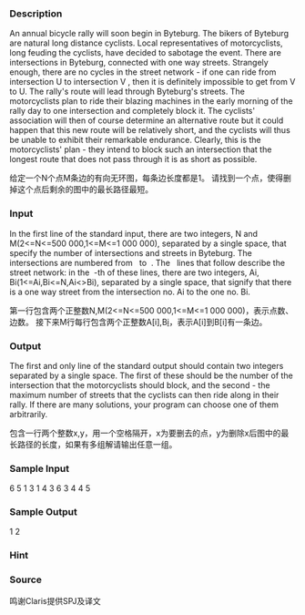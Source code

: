 
### Description
An annual bicycle rally will soon begin in Byteburg. The bikers of Byteburg are natural long distance cyclists. Local representatives of motorcyclists, long feuding the cyclists, have decided to sabotage the event.
There are   intersections in Byteburg, connected with one way streets. Strangely enough, there are no cycles in the street network - if one can ride from intersection U to intersection V , then it is definitely impossible to get from V to U.
The rally's route will lead through Byteburg's streets. The motorcyclists plan to ride their blazing machines in the early morning of the rally day to one intersection and completely block it. The cyclists' association will then of course determine an alternative route but it could happen that this new route will be relatively short, and the cyclists will thus be unable to exhibit their remarkable endurance. Clearly, this is the motorcyclists' plan - they intend to block such an intersection that the longest route that does not pass through it is as short as possible.


给定一个N个点M条边的有向无环图，每条边长度都是1。
请找到一个点，使得删掉这个点后剩余的图中的最长路径最短。



### Input
In the first line of the standard input, there are two integers, N and M(2<=N<=500 000,1<=M<=1 000 000), separated by a single space, that specify the number of intersections and streets in Byteburg. The intersections are numbered from   to  . The   lines that follow describe the street network: in the  -th of these lines, there are two integers, Ai, Bi(1<=Ai,Bi<=N,Ai<>Bi), separated by a single space, that signify that there is a one way street from the intersection no. Ai to the one no. Bi.



第一行包含两个正整数N,M(2<=N<=500 000,1<=M<=1 000 000)，表示点数、边数。
接下来M行每行包含两个正整数A[i],B[i](1<=A[i],B[i]<=N,A[i]<>B[i])，表示A[i]到B[i]有一条边。




### Output
The first and only line of the standard output should contain two integers separated by a single space. The first of these should be the number of the intersection that the motorcyclists should block, and the second - the maximum number of streets that the cyclists can then ride along in their rally. If there are many solutions, your program can choose one of them arbitrarily.


包含一行两个整数x,y，用一个空格隔开，x为要删去的点，y为删除x后图中的最长路径的长度，如果有多组解请输出任意一组。


### Sample Input
6 5
1 3
1 4
3 6
3 4
4 5

### Sample Output
1 2

### Hint

### Source
鸣谢Claris提供SPJ及译文